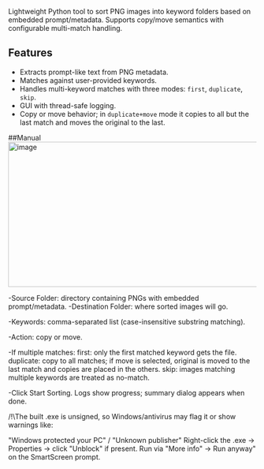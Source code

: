 Lightweight Python tool to sort PNG images into keyword folders based on embedded prompt/metadata. Supports copy/move semantics with configurable multi-match handling.

## Features
- Extracts prompt-like text from PNG metadata.
- Matches against user-provided keywords.
- Handles multi-keyword matches with three modes: `first`, `duplicate`, `skip`.
- GUI with thread-safe logging.
- Copy or move behavior; in `duplicate+move` mode it copies to all but the last match and moves the original to the last.

##Manual
<img width="592" height="294" alt="image" src="https://github.com/user-attachments/assets/40b6efa6-d504-4620-9c3e-41d881a12a86" />

-Source Folder: directory containing PNGs with embedded prompt/metadata.
-Destination Folder: where sorted images will go.
    
-Keywords: comma-separated list (case-insensitive substring matching).

-Action: copy or move.

-If multiple matches:
    first: only the first matched keyword gets the file.
    duplicate: copy to all matches; if move is selected, original is moved to the last match and copies are placed in the others.
    skip: images matching multiple keywords are treated as no-match.

-Click Start Sorting. Logs show progress; summary dialog appears when done.



/!\The built .exe is unsigned, so Windows/antivirus may flag it or show warnings like:

"Windows protected your PC" / "Unknown publisher"
Right-click the .exe → Properties → click "Unblock" if present.
Run via "More info" → Run anyway" on the SmartScreen prompt.
